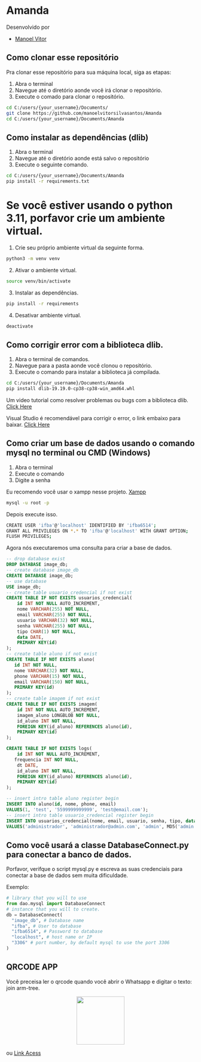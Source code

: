 # Amanda

Desenvolvido por
* [Manoel Vitor](https://github.com/manoelvitorsilvasantos)

## Como clonar esse repositório

Pra clonar esse repositório para sua máquina local, siga as etapas:

1. Abra o terminal
2. Navegue até o diretório aonde você irá clonar o repositório.
3. Execute o comado para clonar o repositório.

```bash
cd C:/users/{your_username}/Documents/
git clone https://github.com/manoelvitorsilvasantos/Amanda
cd C:/users/{your_username}/Documents/Amanda
```

## Como instalar as dependências (dlib)
1. Abra o terminal
2. Navegue até o diretório aonde está salvo o repositório
3. Execute o seguinte comando.

```bash
cd C:/users/{your_username}/Documents/Amanda
pip install -r requirements.txt
```

# Se você estiver usando o python 3.11, porfavor crie um ambiente virtual.
1. Crie seu próprio ambiente virtual da seguinte forma.
```bash
python3 -m venv venv
```
2. Ativar o ambiente virtual.
```bash
source venv/bin/activate
```
3. Instalar as dependências.
```bash
pip install -r requirements
```
4. Desativar ambiente virtual.
```bash
deactivate
```

## Como corrigir error com a biblioteca dlib.
1. Abra o terminal de comandos.
2. Navegue para a pasta aonde você clonou o repositório.
3. Execute o comando para instalar a biblioteca já compilada.

```bash
cd C:/users/{your_username}/Documents/Amanda
pip install dlib-19.19.0-cp38-cp38-win_amd64.whl
```
Um video tutorial como resolver problemas ou bugs com a biblioteca dlib.
[Click Here](https://www.youtube.com/watch?v=d0pMd-MLqtc)

Visual Studio é recomendável para corrigir o error, o link embaixo para baixar.
[Click Here](https://visualstudio.microsoft.com/pt-br/downloads/)

## Como criar um base de dados usando o comando mysql no terminal ou CMD (Windows)

1. Abra o terminal
2. Execute o comando
3. Digite a senha

Eu recomendo você usar o xampp nesse projeto.
[Xampp](https://www.apachefriends.org/download.html)

```bash
mysql -u root -p
```
Depois execute isso.
```bash
CREATE USER 'ifba'@'localhost' IDENTIFIED BY 'ifba6514';
GRANT ALL PRIVILEGES ON *.* TO 'ifba'@'localhost' WITH GRANT OPTION;
FLUSH PRIVILEGES;
```
Agora nós executaremos uma consulta para criar a base de dados.
```sql
-- drop database exist
DROP DATABASE image_db;
-- create database image_db
CREATE DATABASE image_db;
-- use database
USE image_db;
-- create table usuario_credencial if not exist 
CREATE TABLE IF NOT EXISTS usuarios_credencial(
	id INT NOT NULL AUTO_INCREMENT,
	nome VARCHAR(255) NOT NULL,
	email VARCHAR(255) NOT NULL,
	usuario VARCHAR(32) NOT NULL,
	senha VARCHAR(255) NOT NULL,
	tipo CHAR(1) NOT NULL,
	data DATE,
	PRIMARY KEY(id)
);
-- create table aluno if not exist
CREATE TABLE IF NOT EXISTS aluno(
   id INT NOT NULL,
   nome VARCHAR(32) NOT NULL,
   phone VARCHAR(15) NOT NULL,
   email VARCHAR(150) NOT NULL,
   PRIMARY KEY(id)
);
-- create table imagem if not exist
CREATE TABLE IF NOT EXISTS imagem(
	id INT NOT NULL AUTO_INCREMENT,
	imagem_aluno LONGBLOB NOT NULL,
	id_aluno INT NOT NULL,
	FOREIGN KEY(id_aluno) REFERENCES aluno(id),
	PRIMARY KEY(id)
);

CREATE TABLE IF NOT EXISTS logs( 
	id INT NOT NULL AUTO_INCREMENT, 
   frequencia INT NOT NULL,
	dt DATE, 
	id_aluno INT NOT NULL, 
	FOREIGN KEY(id_aluno) REFERENCES aluno(id), 
	PRIMARY KEY(id) 
);

-- insert intro table aluno register begin
INSERT INTO aluno(id, nome, phone, email)
VALUES(1, 'test', '5599999999999', 'test@email.com');
-- insert intro table usuario_credencial register begin
INSERT INTO usuarios_credencial(nome, email, usuario, senha, tipo, data)
VALUES('administrador', 'administrador@admin.com', 'admin', MD5('admin'), '1', CURDATE());

```
## Como você usará a classe DatabaseConnect.py para conectar a banco de dados.
Porfavor, verifque o script mysql.py e escreva as suas credenciais para conectar a base de dados sem muita dificuldade.

Exemplo:

```python
# library that you will to use
from dao.mysql import DatabaseConnect
# instance that you will to create.
db = DatabaseConnect(
  "image_db", # Database name
  "ifba", # User to database
  "ifba6514", # Password to database
  "localhost", # host name or IP
  "3306" # port number, by default mysql to use the port 3306
)
```

## QRCODE APP
Você preceisa ler o qrcode quando você abrir o Whatsapp e digitar o texto: join arm-tree.
<p align="center">
	<img src="https://raw.githubusercontent.com/manoelvitorsilvasantos/Amanda/main/frontend/assets/img/qrcode.png" width="128">
</p>

ou 
[Link Acess](https://wa.me/14155238886?text=join+arm-tree)
